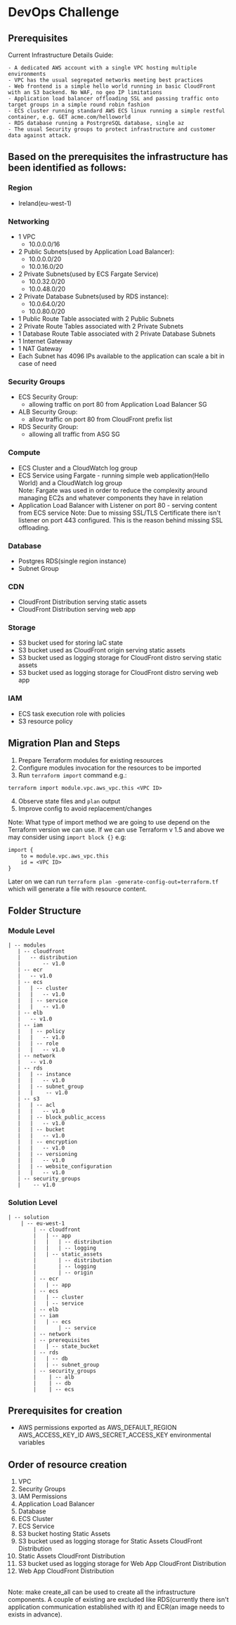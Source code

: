 # DevOps Challenge
   
## Prerequisites
 Current Infrastructure Details Guide:

    - A dedicated AWS account with a single VPC hosting multiple environments
    - VPC has the usual segregated networks meeting best practices
    - Web frontend is a simple hello world running in basic CloudFront with an S3 backend. No WAF, no geo IP limitations
    - Application load balancer offloading SSL and passing traffic onto target groups in a simple round robin fashion
    - ECS cluster running standard AWS ECS linux running a simple restful container, e.g. GET acme.com/helloworld
    - RDS database running a PostrgreSQL database, single az
    - The usual Security groups to protect infrastructure and customer data against attack.   


## Based on the prerequisites the infrastructure has been identified as follows:

### Region
- Ireland(eu-west-1)

### Networking
- 1 VPC
    - 10.0.0.0/16 
- 2 Public Subnets(used by Application Load Balancer):
    - 10.0.0.0/20 
    - 10.0.16.0/20
- 2 Private Subnets(used by ECS Fargate Service)
    - 10.0.32.0/20
    - 10.0.48.0/20
- 2 Private Database Subnets(used by RDS instance):
    - 10.0.64.0/20
    - 10.0.80.0/20
- 1 Public Route Table associated with 2 Public Subnets
- 2 Private Route Tables associated with 2 Private Subnets
- 1 Database Route Table associated with 2 Private Database Subnets
- 1 Internet Gateway
- 1 NAT Gateway
- Each Subnet has 4096 IPs available to the application can scale a bit in case of need

### Security Groups
- ECS Security Group:
    - allowing traffic on port 80 from Application Load Balancer SG
- ALB Security Group:
    - allow traffic on port 80 from CloudFront prefix list
- RDS Security Group:
    - allowing all traffic from ASG SG

### Compute
- ECS Cluster and a CloudWatch log group
- ECS Service using Fargate - running simple web application(Hello World) and a CloudWatch log group
  <br>Note: Fargate was used in order to reduce the complexity around managing EC2s and whatever components they have in relation</br>
- Application Load Balancer with Listener on port 80 - serving content from ECS service
  Note: Due to missing SSL/TLS Certificate there isn't listener on port 443 configured. This is the reason behind missing SSL offloading.

### Database
- Postgres RDS(single region instance)
- Subnet Group

### CDN
- CloudFront Distribution serving static assets
- CloudFront Distribution serving web app

### Storage
- S3 bucket used for storing IaC state
- S3 bucket used as CloudFront origin serving static assets
- S3 bucket used as logging storage for CloudFront distro serving static assets
- S3 bucket used as logging storage for CloudFront distro serving web app

### IAM
- ECS task execution role with policies
- S3 resource policy

## Migration Plan and Steps

1. Prepare Terraform modules for existing resources
2. Configure modules invocation for the resources to be imported
3. Run `terraform import` command e.g.:
```
terraform import module.vpc.aws_vpc.this <VPC ID>
```
4. Observe state files and `plan` output
5. Improve config to avoid replacement/changes
 
Note: What type of import method we are going to use depend on the Terraform version we can use. If we can use Terraform v 1.5 and above we may consider using `import block {}` e.g:
```
import {
    to = module.vpc.aws_vpc.this
    id = <VPC ID>
}
```
Later on we can run `terraform plan -generate-config-out=terraform.tf` which will generate a file with resource content.

## Folder Structure

### Module Level
```
| -- modules
   | -- cloudfront
   |   -- distribution
   |       -- v1.0
   | -- ecr
   |   -- v1.0
   | -- ecs
   |   | -- cluster
   |   |   -- v1.0
   |   | -- service
   |   |   -- v1.0
   | -- elb
   |   -- v1.0
   | -- iam
   |   | -- policy
   |   |   -- v1.0
   |   | -- role
   |   |   -- v1.0
   | -- network
   |   -- v1.0
   | -- rds
   |   | -- instance
   |   |   -- v1.0
   |   | -- subnet_group
   |   |    -- v1.0
   | -- s3
   |   | -- acl
   |   |   -- v1.0
   |   | -- block_public_access
   |   |   -- v1.0
   |   | -- bucket
   |   |   -- v1.0
   |   | -- encryption
   |   |   -- v1.0
   |   | -- versioning
   |   |   -- v1.0
   |   | -- website_configuration
   |   |   -- v1.0
   | -- security_groups
   |    -- v1.0
```

### Solution Level
```
| -- solution
    | -- eu-west-1
        | -- cloudfront
        |   | -- app
        |   |   | -- distribution
        |   |   | -- logging
        |   | -- static_assets
        |       | -- distribution
        |       | -- logging
        |       | -- origin
        | -- ecr
        |   | -- app
        | -- ecs
        |   | -- cluster
        |   | -- service
        | -- elb
        | -- iam
        |   | -- ecs
        |       | -- service
        | -- network
        | -- prerequisites
        |   | -- state_bucket
        | -- rds
        |   | -- db
        |   | -- subnet_group
        | -- security_groups
        |    | -- alb
        |    | -- db
        |    | -- ecs
```

## Prerequisites for creation
- AWS permissions exported as AWS_DEFAULT_REGION AWS_ACCESS_KEY_ID AWS_SECRET_ACCESS_KEY environmental variables

## Order of resource creation

1. VPC
2. Security Groups
3. IAM Permissions
4. Application Load Balancer
5. Database
6. ECS Cluster
7. ECS Service
8. S3 bucket hosting Static Assets
8. S3 bucket used as logging storage for Static Assets CloudFront Distribution
9. Static Assets CloudFront Distribution
10. S3 bucket used as logging storage for Web App CloudFront Distribution
11. Web App CloudFront Distribution

<br> Note: make create_all can be used to create all the infrastructure components.
     A couple of existing are excluded like RDS(currently there isn't application communication established with it) and ECR(an image needs to exists in advance).
</br>